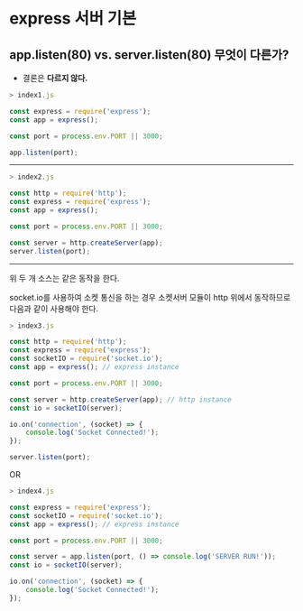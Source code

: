 # express 서버 기본

## app.listen(80) vs. server.listen(80) 무엇이 다른가?

-   결론은 <b>다르지 않다.</b>

```javascript
> index1.js

const express = require('express');
const app = express();

const port = process.env.PORT || 3000;

app.listen(port);
```

---

```javascript
> index2.js

const http = require('http');
const express = require('express');
const app = express();

const port = process.env.PORT || 3000;

const server = http.createServer(app);
server.listen(port);
```

---

위 두 개 소스는 같은 동작을 한다.

socket.io를 사용하여 소켓 통신을 하는 경우 소켓서버 모듈이 http 위에서 동작하므로 다음과 같이 사용해야 한다.

```javascript
> index3.js

const http = require('http');
const express = require('express');
const socketIO = require('socket.io');
const app = express(); // express instance

const port = process.env.PORT || 3000;

const server = http.createServer(app); // http instance
const io = socketIO(server);

io.on('connection', (socket) => {
    console.log('Socket Connected!');
});

server.listen(port);
```

OR

```javascript
> index4.js

const express = require('express');
const socketIO = require('socket.io');
const app = express(); // express instance

const port = process.env.PORT || 3000;

const server = app.listen(port, () => console.log('SERVER RUN!'));
const io = socketIO(server);

io.on('connection', (socket) => {
    console.log('Socket Connected!');
});
```
